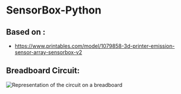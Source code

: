 # SensorBox-Python

## Based on :
- https://www.printables.com/model/1079858-3d-printer-emission-sensor-array-sensorbox-v2

## Breadboard Circuit:
![Representation of the circuit on a breadboard](/Circuit.png)
